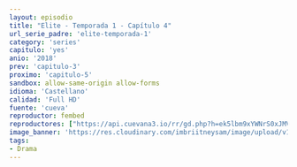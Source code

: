 ```yaml
---
layout: episodio
title: "Elite - Temporada 1 - Capítulo 4"
url_serie_padre: 'elite-temporada-1'
category: 'series'
capitulo: 'yes'
anio: '2018'
prev: 'capitulo-3'
proximo: 'capitulo-5'
sandbox: allow-same-origin allow-forms
idioma: 'Castellano'
calidad: 'Full HD'
fuente: 'cueva'
reproductor: fembed
reproductores: ["https://api.cuevana3.io/rr/gd.php?h=ek5lbm9xYWNrS0xJMVp5b21KREk0dFBLbjVkaHhkRGdrOG1jbnBpUnhhS1Z5WjU5bUtmRjRKaTFwSXhzbWRTN3pNdHBvMnEyME5XMHRKZGtmOUt1NXQyU3FadVkyUT09"]
image_banner: 'https://res.cloudinary.com/imbriitneysam/image/upload/v1546279806/elite-banner-min.jpg'
tags:
- Drama
---
```













